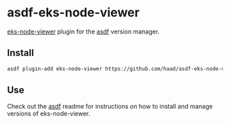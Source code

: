# asdf-eks-node-viewer

[eks-node-viewer](https://github.com/awslabs/eks-node-viewer) plugin for the [asdf](https://github.com/asdf-vm/asdf) version manager.

## Install

```bash
asdf plugin-add eks-node-viewer https://github.com/haad/asdf-eks-node-viewer
```

## Use

Check out the [asdf](https://github.com/asdf-vm/asdf) readme for instructions on how to install and manage versions of eks-node-viewer.
